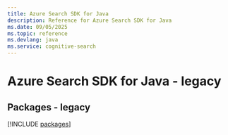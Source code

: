 ```yaml
---
title: Azure Search SDK for Java
description: Reference for Azure Search SDK for Java
ms.date: 09/05/2025
ms.topic: reference
ms.devlang: java
ms.service: cognitive-search
---
```

# Azure Search SDK for Java - legacy
## Packages - legacy
[!INCLUDE [packages](search-index.md)]